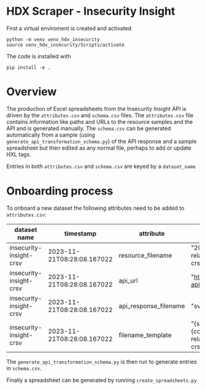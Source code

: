 # HDX Scraper - Insecurity Insight

First a virtual enviroment is created and activated

```shell
python -m venv venv_hdx_insecurity
source venv_hdx_insecurity/Scripts/activate
```

The code is installed with

```shell
pip install -e .
```

# Overview

The production of Excel spreadsheets from the Insecurity Insight API is driven by the `attributes.csv` and `schema.csv` files.
The `attributes.csv` file contains information like paths and URLs to the resource samples and the API and is generated manually.
The `schema.csv` can be generated automatically from a sample (using `generate_api_transformation_schema.py`) of the API response 
and a sample spreadsheet but then edited as any normal file, perhaps to add or update HXL tags.

Entries in both `attributes.csv` and `schema.csv` are keyed by a `dataset_name`

# Onboarding process
To onboard a new dataset the following attributes need to be added to `attributes.csv`:

| dataset name | timestamp | attribute | value | secondary_value |
| ----- | ------ | ----- | ----- | ----- |
| insecurity-insight-crsv | 2023-11-21T08:28:08.167022 | resource_filename | "2020-2023-conflict-related-sexual-violence-crsv-incident-data.xlsx" | 
| insecurity-insight-crsv | 2023-11-21T08:28:08.167022 | api_url | "https://sind-api.herokuapp.com/hdx/v1/sv" | 
| insecurity-insight-crsv | 2023-11-21T08:28:08.167022 | api_response_filename | "sv.json" | 
| insecurity-insight-crsv | 2023-11-21T08:28:08.167022 | filename_template | "{start_year}-{end_year}{country_iso}-conflict-related-sexual-violence-crsv-incident-data.xlsx" |

The `generate_api_transformation_schema.py` is then run to generate entries in `schema.csv`.

Finally a spreadsheet can be generated by running `create_spreadsheets.py`


